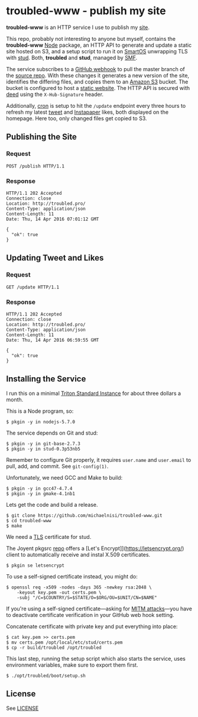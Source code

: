 # troubled-www - publish my site

**troubled-www** is an HTTP service I use to publish my [site](http://troubled.pro/).

This repo, probably not interesting to anyone but myself, contains the **troubled-www** [Node](https://nodejs.org) package, an HTTP API to generate and update a static site hosted on S3, and a setup script to run it on [SmartOS](https://smartos.org/) unwrapping TLS with [stud](https://github.com/bumptech/stud). Both, **troubled** and **stud**, managed by [SMF](https://illumos.org/man/5/smf).

The service subscribes to a [GitHub webhook](https://developer.github.com/webhooks/) to pull the master branch of the [source repo](https://github.com/michaelnisi/troubled). With these changes it generates a new version of the site, identifies the differing files, and copies them to an [Amazon S3](https://aws.amazon.com/s3/) bucket. The bucket is configured to host a [static website](http://docs.aws.amazon.com/AmazonS3/latest/dev/WebsiteHosting.html). The HTTP API is secured with [deed](https://github.com/michaelnisi/deed) using the `X-Hub-Signature` header.

Additionally, [cron](https://en.wikipedia.org/wiki/Cron) is setup to hit the `/update` endpoint every three hours to refresh my latest [tweet](https://twitter.com/michaelnisi) and [Instapaper](https://www.instapaper.com) likes, both displayed on the homepage. Here too, only changed files get copied to S3.

## Publishing the Site

### Request

```
POST /publish HTTP/1.1
```

### Response

```
HTTP/1.1 202 Accepted
Connection: close
Location: http://troubled.pro/
Content-Type: application/json
Content-Length: 11
Date: Thu, 14 Apr 2016 07:01:12 GMT

{
  "ok": true
}
```

## Updating Tweet and Likes

### Request

```
GET /update HTTP/1.1
```

### Response

```
HTTP/1.1 202 Accepted
Connection: close
Location: http://troubled.pro/
Content-Type: application/json
Content-Length: 11
Date: Thu, 14 Apr 2016 06:59:55 GMT

{
  "ok": true
}
```

## Installing the Service

I run this on a minimal [Triton Standard Instance](https://www.joyent.com/blog/understanding-triton-containers) for about three dollars a month.

This is a Node program, so:

```
$ pkgin -y in nodejs-5.7.0
```

The service depends on Git and stud:

```
$ pkgin -y in git-base-2.7.3
$ pkgin -y in stud-0.3p53nb5
```

Remember to configure Git properly, it requires `user.name` and `user.email` to pull, add, and commit. See `git-config(1)`.

Unfortunately, we need GCC and Make to build:

```
$ pkgin -y in gcc47-4.7.4
$ pkgin -y in gmake-4.1nb1
```

Lets get the code and build a release.

```
$ git clone https://github.com/michaelnisi/troubled-www.git
$ cd troubled-www
$ make
```

We need a [TLS](https://en.wikipedia.org/wiki/Transport_Layer_Security) certificate for stud.

The Joyent pkgsrc [repo](http://pkgsrc.joyent.com/) offers  a [Let's Encrypt]](https://letsencrypt.org/) client to automatically receive and instal X.509 certificates.

```
$ pkgin se letsencrypt
```

To use a self-signed certificate instead, you might do:

```
$ openssl req -x509 -nodes -days 365 -newkey rsa:2048 \
    -keyout key.pem -out certs.pem \
    -subj "/C=$COUNTRY/S=$STATE/O=$ORG/OU=$UNIT/CN=$NAME"
```

If you're using a self-signed certificate—asking for [MITM attacks](https://en.wikipedia.org/wiki/Man-in-the-middle_attack)—you have to deactivate certificate verification in your GitHub web hook setting.

Concatenate certificate with private key and put everything into place:

```
$ cat key.pem >> certs.pem
$ mv certs.pem /opt/local/etc/stud/certs.pem
$ cp -r build/troubled /opt/troubled
```

This last step, running the setup script which also starts the service, uses environment variables, make sure to export them first.

```
$ ./opt/troubled/boot/setup.sh
```

## License

See [LICENSE](https://raw.github.com/michaelnisi/troubled-www/master/LICENSE)
